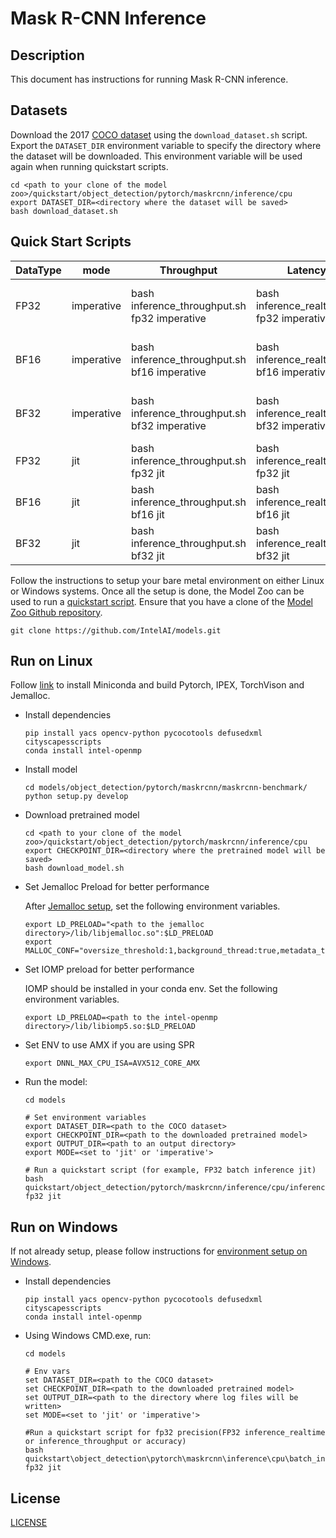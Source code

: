 # Mask R-CNN Inference

## Description
This document has instructions for running Mask R-CNN inference.

## Datasets

Download the 2017 [COCO dataset](https://cocodataset.org) using the `download_dataset.sh` script.
Export the `DATASET_DIR` environment variable to specify the directory where the dataset
will be downloaded. This environment variable will be used again when running quickstart scripts.
```
cd <path to your clone of the model zoo>/quickstart/object_detection/pytorch/maskrcnn/inference/cpu
export DATASET_DIR=<directory where the dataset will be saved>
bash download_dataset.sh
```

## Quick Start Scripts

|  DataType   |  mode  | Throughput  |  Latency    |   Accuracy  |
| ----------- | ------ | ----------- | ----------- | ----------- |
| FP32        | imperative | bash inference_throughput.sh fp32 imperative | bash inference_realtime.sh fp32 imperative | bash accuracy.sh fp32 imperative |
| BF16        | imperative | bash inference_throughput.sh bf16 imperative | bash inference_realtime.sh bf16 imperative | bash accuracy.sh bf16 imperative |
| BF32        | imperative | bash inference_throughput.sh bf32 imperative | bash inference_realtime.sh bf32 imperative | bash accuracy.sh bf32 imperative |
| FP32        | jit | bash inference_throughput.sh fp32 jit | bash inference_realtime.sh fp32 jit | bash accuracy.sh fp32 jit |
| BF16        | jit | bash inference_throughput.sh bf16 jit | bash inference_realtime.sh bf16 jit | bash accuracy.sh bf16 jit |
| BF32        | jit | bash inference_throughput.sh bf32 jit | bash inference_realtime.sh bf32 jit | bash accuracy.sh bf32 jit |

Follow the instructions to setup your bare metal environment on either Linux or Windows systems. Once all the setup is done,
the Model Zoo can be used to run a [quickstart script](#quick-start-scripts).
Ensure that you have a clone of the [Model Zoo Github repository](https://github.com/IntelAI/models).
```
git clone https://github.com/IntelAI/models.git
```
## Run on Linux
Follow [link](/docs/general/pytorch/BareMetalSetup.md) to install Miniconda and build Pytorch, IPEX, TorchVison and Jemalloc.
* Install dependencies
  ```
  pip install yacs opencv-python pycocotools defusedxml cityscapesscripts
  conda install intel-openmp
  ```

* Install model
  ```
  cd models/object_detection/pytorch/maskrcnn/maskrcnn-benchmark/
  python setup.py develop
  ```

* Download pretrained model
  ```
  cd <path to your clone of the model zoo>/quickstart/object_detection/pytorch/maskrcnn/inference/cpu
  export CHECKPOINT_DIR=<directory where the pretrained model will be saved>
  bash download_model.sh
  ```

* Set Jemalloc Preload for better performance

  After [Jemalloc setup](/docs/general/pytorch/BareMetalSetup.md#build-jemalloc), set the following environment variables.
  ```
  export LD_PRELOAD="<path to the jemalloc directory>/lib/libjemalloc.so":$LD_PRELOAD
  export MALLOC_CONF="oversize_threshold:1,background_thread:true,metadata_thp:auto,dirty_decay_ms:9000000000,muzzy_decay_ms:9000000000"
  ```

* Set IOMP preload for better performance

  IOMP should be installed in your conda env. Set the following environment variables.
  ```
  export LD_PRELOAD=<path to the intel-openmp directory>/lib/libiomp5.so:$LD_PRELOAD
  ```

* Set ENV to use AMX if you are using SPR
  ```
  export DNNL_MAX_CPU_ISA=AVX512_CORE_AMX
  ```

* Run the model:
  ```
  cd models

  # Set environment variables
  export DATASET_DIR=<path to the COCO dataset>
  export CHECKPOINT_DIR=<path to the downloaded pretrained model>
  export OUTPUT_DIR=<path to an output directory>
  export MODE=<set to 'jit' or 'imperative'>

  # Run a quickstart script (for example, FP32 batch inference jit)
  bash quickstart/object_detection/pytorch/maskrcnn/inference/cpu/inference_throughput.sh fp32 jit
  ```

## Run on Windows
If not already setup, please follow instructions for [environment setup on Windows](/docs/general/Windows.md).

* Install dependencies
  ```
  pip install yacs opencv-python pycocotools defusedxml cityscapesscripts
  conda install intel-openmp
  ```

* Using Windows CMD.exe, run:
  ```
  cd models

  # Env vars
  set DATASET_DIR=<path to the COCO dataset>
  set CHECKPOINT_DIR=<path to the downloaded pretrained model>
  set OUTPUT_DIR=<path to the directory where log files will be written>
  set MODE=<set to 'jit' or 'imperative'>

  #Run a quickstart script for fp32 precision(FP32 inference_realtime or inference_throughput or accuracy)
  bash quickstart\object_detection\pytorch\maskrcnn\inference\cpu\batch_inference_baremetal.sh fp32 jit
  ```


<!--- 80. License -->
## License

[LICENSE](/LICENSE)

